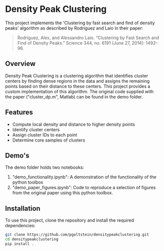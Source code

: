 # Density Peak Clustering

This project implements the 'Clustering by fast search and find of density peaks' algorithm as described by Rodriguez and Laio in their paper:

> Rodriguez, Alex, and Alessandro Laio. “Clustering by Fast Search and Find of Density Peaks.” Science 344, no. 6191 (June 27, 2014): 1492–96.


## Overview

Density Peak Clustering is a clustering algorithm that identifies cluster centers by finding dense regions in the data and assigns the remaining points based on their distance to these centers. This project provides a custom implementation of this algorithm. The original code supplied with the paper ("cluster_dp.m", Matlab) can be found in the demo folder. 


## Features

- Compute local density and distance to higher density points
- Identify cluster centers
- Assign cluster IDs to each point
- Determine core samples of clusters


## Demo's

The demo folder holds two notebooks: 
1. "demo_functionality.ipynb": A demonstration of the functionality of the python toolbox
2. "demo_paper_figures.ipynb": Code to reproduce a selection of figures from the original paper using this python toolbox.


## Installation

To use this project, clone the repository and install the required dependencies:

```bash
git clone https://github.com/pgoltstein/densitypeakclustering.git
cd densitypeakclustering
pip install .